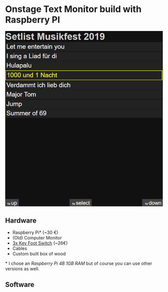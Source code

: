 # Onstage Text Monitor build with Raspberry PI

![Demo](example.gif)

## Hardware

- Raspberry Pi* (~30 €)
- (Old) Computer Monitor
- [3x Key Foot Switch](https://www.amazon.de/KKMOON-Schwarz-Fu%C3%9Fschalter-Fu%C3%9Fpedal-Fu%C3%9Ftaster/dp/B00WS2GZU2/) (~26€)
- Cables
- Custom built box of wood

\* I chose an *Raspberry Pi 4B 1GB RAM* but of course you can use other versions as well.

## Software
